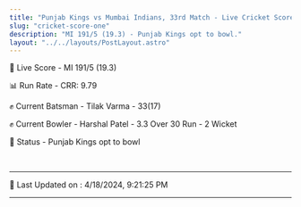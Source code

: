 ```yaml
---
title: "Punjab Kings vs Mumbai Indians, 33rd Match - Live Cricket Score"
slug: "cricket-score-one"
description: "MI 191/5 (19.3) - Punjab Kings opt to bowl."
layout: "../../layouts/PostLayout.astro"
---
```


🔴 Live Score - MI 191/5 (19.3)  

📊 Run Rate - CRR: 9.79  

✊ Current Batsman - Tilak Varma - 33(17)  

✊ Current Bowler - Harshal Patel - 3.3 Over 30 Run - 2 Wicket  

📑 Status - Punjab Kings opt to bowl

<br />

***

📝 Last Updated on : 4/18/2024, 9:21:25 PM

***

